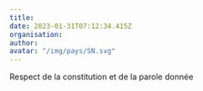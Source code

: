 ```yaml
---
title: 
date: 2023-01-31T07:12:34.415Z
organisation: 
author: 
avatar: "/img/pays/SN.svg"
---
```


Respect de la constitution et de la parole donnée 